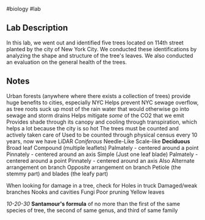 #biology #lab

## Lab Description
In this lab, we went out and identified five trees located on 114th street planted by the city of New York City. We conducted these identifications by analyzing the shape and structure of the tree's leaves. We also conducted an evaluation on the general health of the trees.
## Notes
Urban forests (anywhere where there exists a collection of trees) provide huge benefits to cities, especially NYC
	Helps prevent NYC sewage overflow, as tree roots suck up most of the rain water that would otherwise go into sewage and storm drains
	Helps mitigate *some* of the CO2 that we emit 
	Provides shade through its canopy and cooling through transpiration, which helps a lot because the city is so hot
The trees must be counted and actively taken care of
	Used to be counted through physical census every 10 years, now we have LiDAR
*Coniferous*
	Needle-Like
	Scale-like
**Deciduous**
	Broad leaf
		Compound (multiple leaflets)
			Palmately  - centered around a point
			Pinnately - centered around an axis
		Simple (Just one leaf blade)
			Palmately  - centered around a point
			Pinnately - centered around an axis
	Also
		Alternate arrangement on branch
		Opposite arrangement on branch
Petiole (the stemmy part) and blades (the leafy part)

When looking for damage in a tree, check for
	Holes in truck
	Damaged/weak branches
	Nooks and cavities
	Fungi
	Poor pruning
	Yellow leaves

*10-20-30* **Santamour's formula** of no more than the first of the same species of tree, the second of same genus, and third of same family
